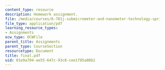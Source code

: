 ```yaml
---
content_type: resource
description: Homework assignment.
file: /media/courses/6-781j-submicrometer-and-nanometer-technology-spring-2006/01e9a704ae55647c93c8cee1f85a08b2_final.pdf
file_type: application/pdf
learning_resource_types:
- Assignments
ocw_type: OCWFile
parent_title: Assignments
parent_type: CourseSection
resourcetype: Document
title: final.pdf
uid: 01e9a704-ae55-647c-93c8-cee1f85a08b2
---
```

